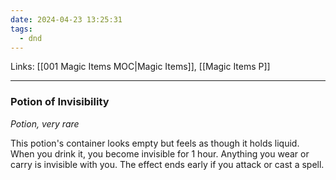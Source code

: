 ```yaml
---
date: 2024-04-23 13:25:31
tags:
  - dnd
---
```

Links: [[001 Magic Items MOC|Magic Items]], [[Magic Items P]]
___
### Potion of Invisibility

*Potion, very rare*

This potion's container looks empty but feels as though it holds liquid. When you drink it, you become invisible for 1 hour. Anything you wear or carry is invisible with you. The effect ends early if you attack or cast a spell.